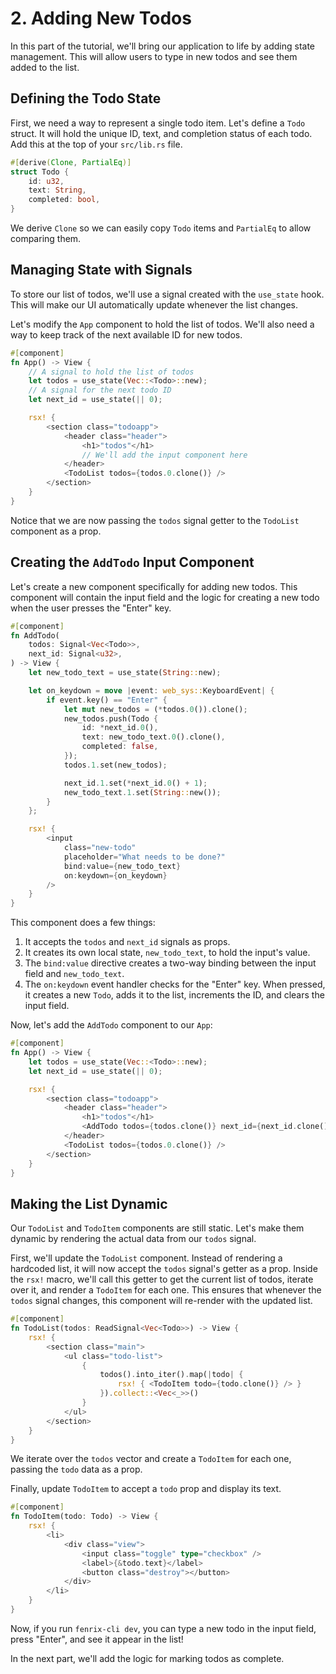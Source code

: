 # 2. Adding New Todos

In this part of the tutorial, we'll bring our application to life by adding state management. This will allow users to type in new todos and see them added to the list.

## Defining the Todo State

First, we need a way to represent a single todo item. Let's define a `Todo` struct. It will hold the unique ID, text, and completion status of each todo. Add this at the top of your `src/lib.rs` file.

```rust
#[derive(Clone, PartialEq)]
struct Todo {
    id: u32,
    text: String,
    completed: bool,
}
```

We derive `Clone` so we can easily copy `Todo` items and `PartialEq` to allow comparing them.

## Managing State with Signals

To store our list of todos, we'll use a signal created with the `use_state` hook. This will make our UI automatically update whenever the list changes.

Let's modify the `App` component to hold the list of todos. We'll also need a way to keep track of the next available ID for new todos.

```rust
#[component]
fn App() -> View {
    // A signal to hold the list of todos
    let todos = use_state(Vec::<Todo>::new);
    // A signal for the next todo ID
    let next_id = use_state(|| 0);

    rsx! {
        <section class="todoapp">
            <header class="header">
                <h1>"todos"</h1>
                // We'll add the input component here
            </header>
            <TodoList todos={todos.0.clone()} />
        </section>
    }
}
```
Notice that we are now passing the `todos` signal getter to the `TodoList` component as a prop.

## Creating the `AddTodo` Input Component

Let's create a new component specifically for adding new todos. This component will contain the input field and the logic for creating a new todo when the user presses the "Enter" key.

```rust
#[component]
fn AddTodo(
    todos: Signal<Vec<Todo>>,
    next_id: Signal<u32>,
) -> View {
    let new_todo_text = use_state(String::new);

    let on_keydown = move |event: web_sys::KeyboardEvent| {
        if event.key() == "Enter" {
            let mut new_todos = (*todos.0()).clone();
            new_todos.push(Todo {
                id: *next_id.0(),
                text: new_todo_text.0().clone(),
                completed: false,
            });
            todos.1.set(new_todos);

            next_id.1.set(*next_id.0() + 1);
            new_todo_text.1.set(String::new());
        }
    };

    rsx! {
        <input
            class="new-todo"
            placeholder="What needs to be done?"
            bind:value={new_todo_text}
            on:keydown={on_keydown}
        />
    }
}
```
This component does a few things:
1.  It accepts the `todos` and `next_id` signals as props.
2.  It creates its own local state, `new_todo_text`, to hold the input's value.
3.  The `bind:value` directive creates a two-way binding between the input field and `new_todo_text`.
4.  The `on:keydown` event handler checks for the "Enter" key. When pressed, it creates a new `Todo`, adds it to the list, increments the ID, and clears the input field.

Now, let's add the `AddTodo` component to our `App`:
```rust
#[component]
fn App() -> View {
    let todos = use_state(Vec::<Todo>::new);
    let next_id = use_state(|| 0);

    rsx! {
        <section class="todoapp">
            <header class="header">
                <h1>"todos"</h1>
                <AddTodo todos={todos.clone()} next_id={next_id.clone()} />
            </header>
            <TodoList todos={todos.0.clone()} />
        </section>
    }
}
```

## Making the List Dynamic

Our `TodoList` and `TodoItem` components are still static. Let's make them dynamic by rendering the actual data from our `todos` signal.

First, we'll update the `TodoList` component. Instead of rendering a hardcoded list, it will now accept the `todos` signal's getter as a prop. Inside the `rsx!` macro, we'll call this getter to get the current list of todos, iterate over it, and render a `TodoItem` for each one. This ensures that whenever the `todos` signal changes, this component will re-render with the updated list.

```rust
#[component]
fn TodoList(todos: ReadSignal<Vec<Todo>>) -> View {
    rsx! {
        <section class="main">
            <ul class="todo-list">
                {
                    todos().into_iter().map(|todo| {
                        rsx! { <TodoItem todo={todo.clone()} /> }
                    }).collect::<Vec<_>>()
                }
            </ul>
        </section>
    }
}
```
We iterate over the `todos` vector and create a `TodoItem` for each one, passing the `todo` data as a prop.

Finally, update `TodoItem` to accept a `todo` prop and display its text.
```rust
#[component]
fn TodoItem(todo: Todo) -> View {
    rsx! {
        <li>
            <div class="view">
                <input class="toggle" type="checkbox" />
                <label>{&todo.text}</label>
                <button class="destroy"></button>
            </div>
        </li>
    }
}
```
Now, if you run `fenrix-cli dev`, you can type a new todo in the input field, press "Enter", and see it appear in the list!

In the next part, we'll add the logic for marking todos as complete.